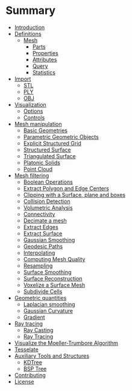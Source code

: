 # Summary

- [Introduction](./intro.md)
- [Definitions](./start.md)
  - [Mesh](./mesh.md)
    - [Parts](./parts.md)
    - [Properties](./properties.md)
    - [Attributes](./attributes.md)
    - [Query](./query.md)
    - [Statistics]()
- [Import](./import.md)
  - [STL](./stl.md)
  - [PLY](./ply.md)
  - [OBJ](./obj.md)
- [Visualization](./visualization.md)
  - [Options](./options.md)
  - [Controls](./controls.md)
- [Mesh manipulation](mesh_manipul.md)
  - [Basic Geometries](./basic_geometries.md)
  - [Parametric Geometric Objects](./parametric_geometric_objects.md)
  - [Explicit Structured Grid]( )
  - [Structured Surface]()
  - [Triangulated Surface]( )
  - [Platonic Solids]()
  - [Point Cloud]()
- [Mesh filtering](mesh_filtering.md)
  - [Boolean Operations](./boolean_operations.md) 
  - [Extract Polygon and Edge Centers](./extract_cell_centers.md)
  - [Clipping with a Surface, plane and boxes]()
  - [Collision Detection]()
  - [Volumetric Analysis]()
  - [Connectivity](./connectivity.md)
  - [Decimate a mesh]()
  - [Extract Edges](./extract_edges.md)
  - [Extract Surface]()
  - [Gaussian Smoothing]()
  - [Geodesic Paths]()
  - [Interpolating]()
  - [Computing Mesh Quality]()
  - [Resampling]()
  - [Surface Smoothing]()
  - [Surface Reconstruction]()
  - [Voxelize a Surface Mesh]()
  - [Subdivide Cells]()
- [Geometric quantities]()
  - [Laplacian smoothing]()
  - [Gaussian Curvature]()
  - [Gradient]()
- [Ray tracing]()
  - [Ray Casting]()
  - [Ray Tracing]()
- [Visualize the Moeller-Trumbore Algorithm]()
- [Tesselate]()
- [Auxiliary Tools and Structures](./auxiliary.md)
  - [KDTree](./kdtree.md)
  - [BSP Tree](./bsptree.md)
- [Contributing](./CONTRIBUTING.md)
- [License](./LICENSE.md)